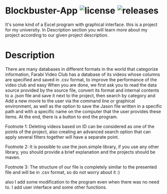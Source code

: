 # Blockbuster-App ![license](https://img.shields.io/github/license/pouyaardehkhani/Blockbuster-App.svg) ![releases](https://img.shields.io/github/release/pouyaardehkhani/Blockbuster-App.svg)
It's some kind of a Excel program with graphical interface.
this is a project for my university. In Description section you will learn more about my project according to our given project description.
# Description
There are many databases in different formats in the world that categorize information, Farabi Video Club has a database of its videos whose columns are specified and saved in .csv format, to improve the performance of the video club and easy When you are done, we first ask you to read the data source provided by the source file, convert its format and internal contents to a .json file and save it next to the project, then search by category and Add a new movie to the user via the command line or graphical environment, as well as the option to save the Jason file written in a specific path and with a specific name on the computer that the user provides these items. At the end, there is a button to end the program.

Footnote 1: Deleting videos based on ID can be considered as one of the points of the project, also creating an advanced search option that can apply several filters together will have a separate point.

Footnote 2: It is possible to use the json.simple library, if you use any other library, you should provide a brief explanation and the projects should be maven.

Footnote 3: The structure of our file is completely similar to the presented file and will be in .csv format, so do not worry about it :)

also I add some modification to the program even when there was no need to.
I add user interface and some other functions.
